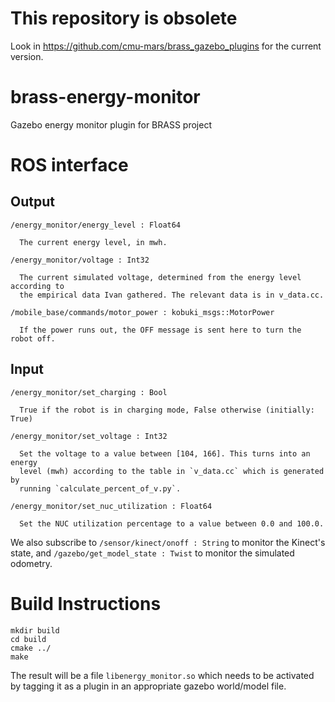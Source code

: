

# This repository is obsolete

Look in https://github.com/cmu-mars/brass_gazebo_plugins for the current version.

# brass-energy-monitor
Gazebo energy monitor plugin for BRASS project

# ROS interface
## Output
```
/energy_monitor/energy_level : Float64

  The current energy level, in mwh.

/energy_monitor/voltage : Int32

  The current simulated voltage, determined from the energy level according to
  the empirical data Ivan gathered. The relevant data is in v_data.cc.

/mobile_base/commands/motor_power : kobuki_msgs::MotorPower

  If the power runs out, the OFF message is sent here to turn the robot off.

```

## Input
```
/energy_monitor/set_charging : Bool

  True if the robot is in charging mode, False otherwise (initially: True)

/energy_monitor/set_voltage : Int32

  Set the voltage to a value between [104, 166]. This turns into an energy 
  level (mwh) according to the table in `v_data.cc` which is generated by 
  running `calculate_percent_of_v.py`.

/energy_monitor/set_nuc_utilization : Float64

  Set the NUC utilization percentage to a value between 0.0 and 100.0.
```

We also subscribe to `/sensor/kinect/onoff : String` to monitor the Kinect's 
state, and `/gazebo/get_model_state : Twist` to monitor the simulated odometry.

# Build Instructions
```
mkdir build
cd build
cmake ../
make
```

The result will be a file `libenergy_monitor.so` which needs to be activated by
tagging it as a plugin in an appropriate gazebo world/model file.

